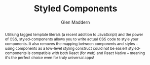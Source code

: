 ---
sections: [reactjs]
link: https://github.com/styled-components/styled-components
title: "Styled Components"
author: "Glen Maddern"
publishedAt: 2016-08-16T00:00:00.000Z
type: [library]
topics: [react_style]
suggestedBy: [andreamangano]
createdAt: 2018-03-12T21:49:15.122Z
reference: aHR0cHM6Ly9naXRodWIuY29tL3N0eWxlZC1jb21wb25lbnRzL3N0eWxlZC1jb21wb25lbnRz
slug: styled-components-by-glen-maddern
abstract: "Utilising tagged template literals (a recent addition to JavaScript) and the power of CSS, styled-components allows you to write actual CSS code to style your components. It also removes the mapping between components and styles – using components as a low-level styling construct could not be easier! styled-components is compatible with both React (for web) and React Native – meaning it's the perfect choice even for truly universal apps!"
---